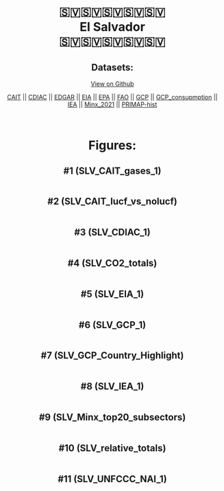 
<center>
<h1 align="center">
🇸🇻🇸🇻🇸🇻🇸🇻🇸🇻
<br>
El Salvador
<br>
🇸🇻🇸🇻🇸🇻🇸🇻🇸🇻
</h1>
<h2>Datasets:</h2>
<p><a href="https://github.com/dquintani/GreenhouseData/tree/master/country_data/SLV_El Salvador/data">View on Github</a>
<br></p><p><a href="data/SLV_CAIT.csv">CAIT</a> || <a href="data/SLV_CDIAC.csv">CDIAC</a> || <a href="data/SLV_EDGAR.csv">EDGAR</a> || <a href="data/SLV_EIA.csv">EIA</a> || <a href="data/SLV_EPA.csv">EPA</a> || <a href="data/SLV_FAO.csv">FAO</a> || <a href="data/SLV_GCP.csv">GCP</a> || <a href="data/SLV_GCP_consupmption.csv">GCP_consupmption</a> || <a href="data/SLV_IEA.csv">IEA</a> || <a href="data/SLV_Minx_2021.csv">Minx_2021</a> || <a href="data/SLV_PRIMAP-hist.csv">PRIMAP-hist</a></p><p><br></p>
<h1>Figures:</h1><h2>#1 (SLV_CAIT_gases_1)</h2>
<p><img alt="" src="figures/SLV_CAIT_gases_1.png" /></p><h2>#2 (SLV_CAIT_lucf_vs_nolucf)</h2>
<p><img alt="" src="figures/SLV_CAIT_lucf_vs_nolucf.png" /></p><h2>#3 (SLV_CDIAC_1)</h2>
<p><img alt="" src="figures/SLV_CDIAC_1.png" /></p><h2>#4 (SLV_CO2_totals)</h2>
<p><img alt="" src="figures/SLV_CO2_totals.png" /></p><h2>#5 (SLV_EIA_1)</h2>
<p><img alt="" src="figures/SLV_EIA_1.png" /></p><h2>#6 (SLV_GCP_1)</h2>
<p><img alt="" src="figures/SLV_GCP_1.png" /></p><h2>#7 (SLV_GCP_Country_Highlight)</h2>
<p><img alt="" src="figures/SLV_GCP_Country_Highlight.png" /></p><h2>#8 (SLV_IEA_1)</h2>
<p><img alt="" src="figures/SLV_IEA_1.png" /></p><h2>#9 (SLV_Minx_top20_subsectors)</h2>
<p><img alt="" src="figures/SLV_Minx_top20_subsectors.png" /></p><h2>#10 (SLV_relative_totals)</h2>
<p><img alt="" src="figures/SLV_relative_totals.png" /></p><h2>#11 (SLV_UNFCCC_NAI_1)</h2>
<p><img alt="" src="figures/SLV_UNFCCC_NAI_1.png" /></p>